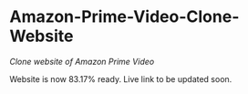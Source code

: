 # Amazon-Prime-Video-Clone-Website
_Clone website of Amazon Prime Video_

Website is now 83.17% ready.
Live link to be updated soon.
